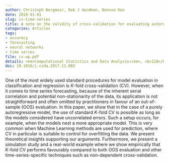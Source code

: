 ```yaml
---
author: Christoph Bergmeir, Rob J Hyndman, Bonsoo Koo
date: 2018-01-01
slug: cv-time-series
title: A note on the validity of cross-validation for evaluating autoregressive time series prediction
categories: Articles
tags:
- accuracy
- forecasting
- neural networks
- time series
file: cv-wp.pdf
details: <em>Computational Statistics and Data Analysis</em>, <b>120</b>, 70-83
doi: 10.1016/j.csda.2017.11.003
---
```


One of the most widely used standard procedures for model evaluation in classification and regression is $K$-fold cross-validation (CV). However, when it comes to time series forecasting, because of the inherent serial correlation and potential non-stationarity of the data, its application is not straightforward and often omitted by practitioners in favour of an out-of-sample (OOS) evaluation.
In this paper, we show that in the case of a purely autoregressive model, the use of standard $K$-fold CV is possible as long as the models considered have uncorrelated errors. Such a setup occurs, for example, when the models nest a more appropriate model. This is very common when Machine Learning methods are used for prediction, where CV in particular is suitable to control for overfitting the data.
We present theoretical insights supporting our arguments. Furthermore, we present a simulation study and a real-world example where we show empirically that $K$-fold CV performs favourably compared to both OOS evaluation and other time-series-specific techniques such as non-dependent cross-validation.
